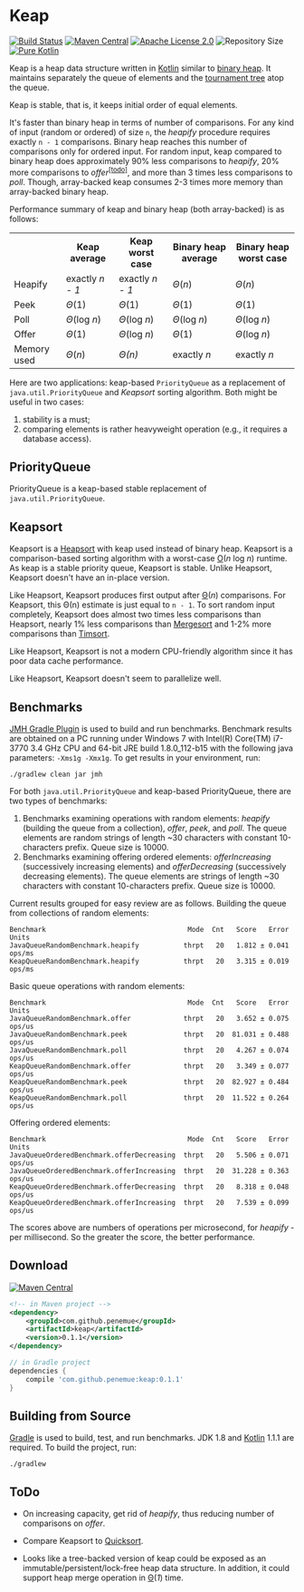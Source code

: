 # Keap

[![Build Status](https://travis-ci.org/penemue/keap.png?branch=master)](https://travis-ci.org/penemue/keap)
[![Maven Central](https://maven-badges.herokuapp.com/maven-central/com.github.penemue/keap/badge.svg)](http://search.maven.org/#search%7Cga%7C1%7Ccom.github.penemue.keap)
[![Apache License 2.0](https://img.shields.io/hexpm/l/plug.svg)](http://www.apache.org/licenses/LICENSE-2.0.html)
![Repository Size](https://reposs.herokuapp.com/?path=penemue/keap)
[![Pure Kotlin](https://img.shields.io/badge/100%25-kotlin-orange.svg)](https://kotlinlang.org)

Keap is a heap data structure written in [Kotlin](http://kotlinlang.org) similar to
[binary heap](https://en.wikipedia.org/wiki/Binary_heap). It maintains separately the queue of elements and the
[tournament tree](http://www.geeksforgeeks.org/tournament-tree-and-binary-heap) atop the queue. 

Keap is stable, that is, it keeps initial order of equal elements.

It's faster than binary heap in terms of number of comparisons. For any kind of input (random or ordered) of size `n`,
the *heapify* procedure requires exactly `n - 1` comparisons. Binary heap reaches this number of comparisons
only for ordered input. For random input, keap compared to binary heap does approximately 90% less comparisons
to *heapify*, 20% more comparisons to *offer*<sup><a href="#todo">[todo]</a></sup>, and more than 3 times less
comparisons to *poll*. Though, array-backed keap consumes 2-3 times more memory than array-backed binary heap.

Performance summary of keap and binary heap (both array-backed) is as follows: 
<table>
<tr>
<th></th>
<th>Keap average</th>
<th>Keap worst case</th>
<th>Binary heap average</th>
<th>Binary heap worst case</th>
</tr>
<tr>
<td>Heapify</td>
<td>exactly <i>n - 1</i></td>
<td>exactly <i>n - 1</i></td>
<td><i>Θ</i>(<i>n</i>)</td>
<td><i>Θ</i>(<i>n</i>)</td>
</tr>
<tr>
<td>Peek</td>
<td><i>Θ</i>(1)</td>
<td><i>Θ</i>(1)</td>
<td><i>Θ</i>(1)</td>
<td><i>Θ</i>(1)</td>
</tr>
<tr>
<td>Poll</td>
<td><i>Θ</i>(log <i>n</i>)</td>
<td><i>Θ</i>(log <i>n</i>)</td>
<td><i>Θ</i>(log <i>n</i>)</td>
<td><i>Θ</i>(log <i>n</i>)</td>
</tr>
<tr>
<td>Offer</td>
<td><i>Θ</i>(1)</td>
<td><i>Θ</i>(log <i>n</i>)</td>
<td><i>Θ</i>(1)</td>
<td><i>Θ</i>(log <i>n</i>)</td>
</tr>
<tr>
<td>Memory used</td>
<td><i>Θ</i>(<i>n</i>)</td>
<td><i>Θ(<i>n</i>)</td>
<td>exactly <i>n</i></td>
<td>exactly <i>n</i></td>
</tr>
</table>

Here are two applications: keap-based `PriorityQueue` as a replacement of `java.util.PriorityQueue` and *Keapsort*
sorting algorithm. Both might be useful in two cases:

1. stability is a must;
1. comparing elements is rather heavyweight operation (e.g., it requires a database access).

## PriorityQueue
PriorityQueue is a keap-based stable replacement of `java.util.PriorityQueue`. 

## Keapsort
Keapsort is a [Heapsort](https://en.wikipedia.org/wiki/Heapsort) with keap used instead of binary heap. Keapsort is a
comparison-based sorting algorithm with a worst-case [O](https://en.wikipedia.org/wiki/Big_O_notation)(*n* log *n*)
runtime. As keap is a stable priority queue, Keapsort is stable. Unlike Heapsort, Keapsort doesn't have an in-place
version.

Like Heapsort, Keapsort produces first output after [Θ](https://en.wikipedia.org/wiki/Big_O_notation)(*n*) comparisons.
For Keapsort, this Θ(n) estimate is just equal to `n - 1`. To sort random input completely, Keapsort does almost
two times less comparisons than Heapsort, nearly 1% less comparisons than
[Mergesort](https://en.wikipedia.org/wiki/Merge_sort) and 1-2% more comparisons than
[Timsort](https://en.wikipedia.org/wiki/Timsort).

Like Heapsort, Keapsort is not a modern CPU-friendly algorithm since it has poor data cache performance.
    
Like Heapsort, Keapsort doesn't seem to parallelize well.


## Benchmarks
[JMH Gradle Plugin](https://github.com/melix/jmh-gradle-plugin) is used to build and run benchmarks.
Benchmark results are obtained on a PC running under Windows 7 with Intel(R) Core(TM) i7-3770 3.4 GHz CPU
and 64-bit JRE build 1.8.0_112-b15 with the following java parameters: `-Xms1g -Xmx1g`. To get results in your
environment, run:
                                                                                   
    ./gradlew clean jar jmh
    
For both `java.util.PriorityQueue` and keap-based PriorityQueue, there are two types of benchmarks:
 
 1. Benchmarks examining operations with random elements: *heapify* (building the queue from a collection), *offer*,
 *peek*, and *poll*. The queue elements are random strings of length ~30 characters with constant 10-characters prefix.
 Queue size is 10000. 
 1. Benchmarks examining offering ordered elements: *offerIncreasing* (successively increasing elements) and
 *offerDecreasing* (successively decreasing elements). The queue elements are strings of length ~30
 characters with constant 10-characters prefix. Queue size is 10000.

Current results grouped for easy review are as follows. Building the queue from collections of random elements: 
```
Benchmark                                   Mode  Cnt   Score   Error   Units
JavaQueueRandomBenchmark.heapify           thrpt   20   1.812 ± 0.041  ops/ms
KeapQueueRandomBenchmark.heapify           thrpt   20   3.315 ± 0.019  ops/ms
```
Basic queue operations with random elements:
```
Benchmark                                   Mode  Cnt   Score   Error   Units
JavaQueueRandomBenchmark.offer             thrpt   20   3.652 ± 0.075  ops/us
JavaQueueRandomBenchmark.peek              thrpt   20  81.031 ± 0.488  ops/us
JavaQueueRandomBenchmark.poll              thrpt   20   4.267 ± 0.074  ops/us
KeapQueueRandomBenchmark.offer             thrpt   20   3.349 ± 0.077  ops/us
KeapQueueRandomBenchmark.peek              thrpt   20  82.927 ± 0.484  ops/us
KeapQueueRandomBenchmark.poll              thrpt   20  11.522 ± 0.264  ops/us
```
Offering ordered elements:
```
Benchmark                                   Mode  Cnt   Score   Error   Units
JavaQueueOrderedBenchmark.offerDecreasing  thrpt   20   5.506 ± 0.071  ops/us
JavaQueueOrderedBenchmark.offerIncreasing  thrpt   20  31.228 ± 0.363  ops/us
KeapQueueOrderedBenchmark.offerDecreasing  thrpt   20   8.318 ± 0.048  ops/us
KeapQueueOrderedBenchmark.offerIncreasing  thrpt   20   7.539 ± 0.099  ops/us
```
The scores above are numbers of operations per microsecond, for *heapify* - per millisecond. So the greater the score,
the better performance.

## Download
[![Maven Central](https://maven-badges.herokuapp.com/maven-central/com.github.penemue/keap/badge.svg)](http://search.maven.org/#search%7Cga%7C1%7Ccom.github.penemue.keap)
```xml
<!-- in Maven project -->
<dependency>
    <groupId>com.github.penemue</groupId>
    <artifactId>keap</artifactId>
    <version>0.1.1</version>
</dependency>
```
```groovy
// in Gradle project
dependencies {
    compile 'com.github.penemue:keap:0.1.1'
}
```

## Building from Source
[Gradle](http://www.gradle.org) is used to build, test, and run benchmarks. JDK 1.8 and [Kotlin](http://kotlinlang.org)
1.1.1 are required. To build the project, run:

    ./gradlew

## ToDo

- <span id="todo">On increasing capacity, get rid of *heapify*, thus reducing number of comparisons on *offer*.</span>
 
- Compare Keapsort to [Quicksort](https://en.wikipedia.org/wiki/Quicksort). 

- Looks like a tree-backed version of keap could be exposed as an immutable/persistent/lock-free heap data structure.
In addition, it could support heap merge operation in
[Θ](https://en.wikipedia.org/wiki/Big_O_notation)(*1*) time.
